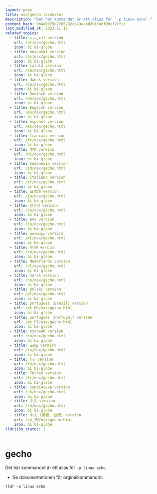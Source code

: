 ```yaml
---
layout: page
title: osx/gecho (svenska)
description: "Det här kommandot är ett alias för `-p linux echo`."
content_hash: 0b4a9079d7f65232c643eabd3b1fadf99cf7cfc1
last_modified_at: 2023-11-12
related_topics:
  - title: العربية version
    url: /ar/osx/gecho.html
    icon: bi bi-globe
  - title: bosanski version
    url: /bs/osx/gecho.html
    icon: bi bi-globe
  - title: català version
    url: /ca/osx/gecho.html
    icon: bi bi-globe
  - title: dansk version
    url: /da/osx/gecho.html
    icon: bi bi-globe
  - title: Deutsch version
    url: /de/osx/gecho.html
    icon: bi bi-globe
  - title: English version
    url: /en/osx/gecho.html
    icon: bi bi-globe
  - title: español version
    url: /es/osx/gecho.html
    icon: bi bi-globe
  - title: français version
    url: /fr/osx/gecho.html
    icon: bi bi-globe
  - title: हिन्दी version
    url: /hi/osx/gecho.html
    icon: bi bi-globe
  - title: Indonesia version
    url: /id/osx/gecho.html
    icon: bi bi-globe
  - title: italiano version
    url: /it/osx/gecho.html
    icon: bi bi-globe
  - title: 日本語 version
    url: /ja/osx/gecho.html
    icon: bi bi-globe
  - title: 한국어 version
    url: /ko/osx/gecho.html
    icon: bi bi-globe
  - title: ລາວ version
    url: /lo/osx/gecho.html
    icon: bi bi-globe
  - title: മലയാളം version
    url: /ml/osx/gecho.html
    icon: bi bi-globe
  - title: नेपाली version
    url: /ne/osx/gecho.html
    icon: bi bi-globe
  - title: Nederlands version
    url: /nl/osx/gecho.html
    icon: bi bi-globe
  - title: norsk version
    url: /no/osx/gecho.html
    icon: bi bi-globe
  - title: polski version
    url: /pl/osx/gecho.html
    icon: bi bi-globe
  - title: português (Brasil) version
    url: /pt_BR/osx/gecho.html
    icon: bi bi-globe
  - title: português (Portugal) version
    url: /pt_PT/osx/gecho.html
    icon: bi bi-globe
  - title: русский version
    url: /ru/osx/gecho.html
    icon: bi bi-globe
  - title: தமிழ் version
    url: /ta/osx/gecho.html
    icon: bi bi-globe
  - title: ไทย version
    url: /th/osx/gecho.html
    icon: bi bi-globe
  - title: Türkçe version
    url: /tr/osx/gecho.html
    icon: bi bi-globe
  - title: українська version
    url: /uk/osx/gecho.html
    icon: bi bi-globe
  - title: 中文 version
    url: /zh/osx/gecho.html
    icon: bi bi-globe
  - title: 中文 (繁體, 台灣) version
    url: /zh_TW/osx/gecho.html
    icon: bi bi-globe
tldri18n_status: 2
---
```

# gecho

Det här kommandot är ett alias för `-p linux echo`.

- Se dokumentationen för orginalkommandot:

`tldr -p linux echo`
